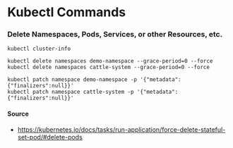 # Kubectl Commands

### Delete Namespaces, Pods, Services, or other Resources, etc.

```
kubectl cluster-info

kubectl delete namespaces demo-namespace --grace-period=0 --force
kubectl delete namespaces cattle-system --grace-period=0 --force

kubectl patch namespace demo-namespace -p '{"metadata":{"finalizers":null}}'
kubectl patch namespace cattle-system -p '{"metadata":{"finalizers":null}}'
```

#### Source
* https://kubernetes.io/docs/tasks/run-application/force-delete-stateful-set-pod/#delete-pods